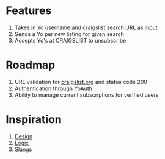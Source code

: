 Features
=========
1. Takes in Yo username and craigslist search URL as input
2. Sends a Yo per new listing for given search
3. Accepts Yo's at CRAIGSLIST to unsubscribe

Roadmap
========
1. URL validation for [craigslist.org](http://craigslist.org) and status code 200
2. Authentication through [YoAuth](https://yoauth.herokuapp.com)
3. Ability to manage current subscriptions for verified users

Inspiration
============
1. [Design](http://justyo.co)
2. [Logic](http://git.io/2qzK7g)
3. [Slangs](http://git.io/ofAAvA)
